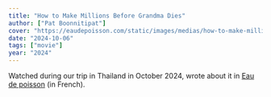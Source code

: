 ```yaml
---
title: "How to Make Millions Before Grandma Dies"
author: ["Pat Boonnitipat"]
cover: "https://eaudepoisson.com/static/images/medias/how-to-make-millions-before-grandma-dies.webp"
date: "2024-10-06"
tags: ["movie"]
year: "2024"
---
```


Watched during our trip in Thailand in October 2024, wrote about it in [Eau de poisson](https://eaudepoisson.com/medias/how-to-make-millions-before-grandma-dies/) (in French).

